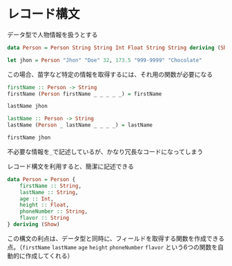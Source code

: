 # レコード構文

データ型で人物情報を扱うとする

```hs
data Person = Person String String Int Float String String deriving (Show)
```

```hs
let jhon = Person "Jhon" "Doe" 32, 173.5 "999-9999" "Chocolate"
```
この場合、苗字など特定の情報を取得するには、それ用の関数が必要になる

```hs
firstName :: Person -> String
firstName (Person firstName _ _ _ _ _) = firstName
```
```hs
lastName jhon
```

```hs
lastName :: Person -> String
lastName (Person _ lastName _ _ _ _) = lastName
```

```hs
firstName jhon
```

不必要な情報を`_`で記述しているが、かなり冗長なコードになってしまう

レコード構文を利用すると、簡潔に記述できる

```hs
data Person = Person {
    firstName :: String,
    lastName :: String,
    age :: Int,
    height :: Float,
    phoneNumber :: String,
    flavor :: String
} deriving (Show)
```

この構文の利点は、データ型と同時に、フィールドを取得する関数を作成できる点。（`firstName` `lastName` `age` `height` `phoneNumber` `flavor` という6つの関数を自動的に作成してくれる）

